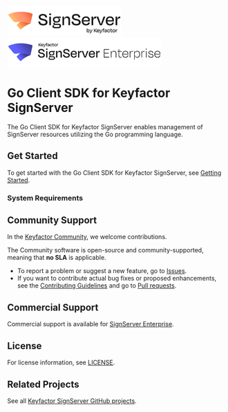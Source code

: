 <!-- SignServer Community logo -->
<a href="https://signserver.org">
    <img src=".github/images/community-signserver.png?raw=true)" alt="SignServer logo" title="SignServer" height="70" />
</a>

<!-- SignServer Enterprise logo -->
<a href="https://www.keyfactor.com/products/signserver-enterprise/">
    <img src=".github/images/keyfactor-signserver-enterprise.png?raw=true)" alt="SignServer logo" title="SignServer" height="70" />
</a>

# Go Client SDK for Keyfactor SignServer

The Go Client SDK for Keyfactor SignServer enables management of SignServer resources utilizing the Go programming language.

## Get Started

To get started with the Go Client SDK for Keyfactor SignServer, see [Getting Started](docs/getting-started.md). 

### System Requirements

<!--- Insert any requirements in this section, here is an example: 

To run this container a system should fulfill these minimum requirements:

*   CPU: 100m
*   RAM: e.g. 128MB 
--->

## Community Support
In the [Keyfactor Community](https://www.keyfactor.com/community/), we welcome contributions. 

The Community software is open-source and community-supported, meaning that **no SLA** is applicable.

* To report a problem or suggest a new feature, go to [Issues](../../issues).
* If you want to contribute actual bug fixes or proposed enhancements, see the [Contributing Guidelines](CONTRIBUTING.md) and go to [Pull requests](../../pulls).

## Commercial Support
Commercial support is available for [SignServer Enterprise](https://www.keyfactor.com/products/signserver-enterprise/).

## License
For license information, see [LICENSE](LICENSE). 

## Related Projects
See all [Keyfactor SignServer GitHub projects](https://github.com/orgs/Keyfactor/repositories?q=signserver). 
